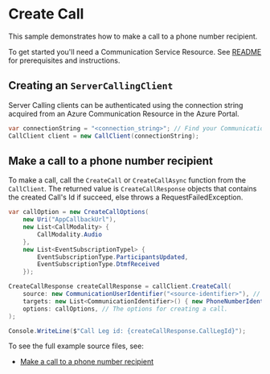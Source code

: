 # Create Call

This sample demonstrates how to make a call to a phone number recipient.

To get started you'll need a Communication Service Resource.  See [README][README] for prerequisites and instructions.

## Creating an `ServerCallingClient`

Server Calling clients can be authenticated using the connection string acquired from an Azure Communication Resource in the Azure Portal.

```C# Snippet:Azure_Communication_ServerCalling_Tests_Samples_CreateServerCallingClient
var connectionString = "<connection_string>"; // Find your Communication Services resource in the Azure portal
CallClient client = new CallClient(connectionString);
```

## Make a call to a phone number recipient

To make a call, call the `CreateCall` or `CreateCallAsync` function from the `CallClient`. The returned value is `CreateCallResponse` objects that contains the created Call's Id if succeed, else throws a RequestFailedException.

```C# Snippet:Azure_Communication_Call_Tests_CreateCall
var callOption = new CreateCallOptions(
    new Uri("AppCallbackUrl"),
    new List<CallModality> {
        CallModality.Audio
    },
    new List<EventSubscriptionTypel> {
        EventSubscriptionType.ParticipantsUpdated,
        EventSubscriptionType.DtmfReceived
    });

CreateCallResponse createCallResponse = callClient.CreateCall(
    source: new CommunicationUserIdentifier("<source-identifier>"), // Your Azure Communication Resource Guid Id used to make a Call
    targets: new List<CommunicationIdentifier>() { new PhoneNumberIdentifier("<targets-phone-number>") }, // E.164 formatted recipient phone number
    options: callOptions, // The options for creating a call.
);

Console.WriteLine($"Call Leg id: {createCallResponse.CallLegId}");
```

To see the full example source files, see:

* [Make a call to a phone number recipient](https://github.com/Azure/azure-sdk-for-net/blob/e1f7d444ebca820f460255a2af00f67f72d8b2aa/sdk/communication/Azure.Communication.Calling.Server/tests/samples/Sample1_CallClient.cs)

[README]: https://github.com/Azure/azure-sdk-for-net/blob/11ca9dd3ae95611e965b7cc000e74eb689f0b819/sdk/communication/Azure.Communication.Calling.Server/README.md#getting-started
